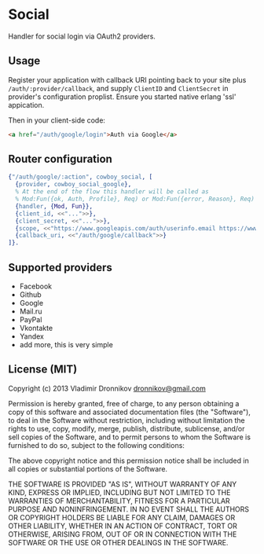 Social
==============

Handler for social login via OAuth2 providers.

Usage
--------------

Register your application with callback URI pointing back to your site plus `/auth/:provider/callback`, and supply `ClientID` and `ClientSecret` in provider's configuration proplist.
Ensure you started native erlang 'ssl' appication.

Then in your client-side code:
```html
<a href="/auth/google/login">Auth via Google</a>
```

Router configuration
--------------

```erlang
{"/auth/google/:action", cowboy_social, [
  {provider, cowboy_social_google},
  % At the end of the flow this handler will be called as
  % Mod:Fun({ok, Auth, Profile}, Req) or Mod:Fun({error, Reason}, Req)
  {handler, {Mod, Fun}},
  {client_id, <<"...">>},
  {client_secret, <<"...">>},
  {scope, <<"https://www.googleapis.com/auth/userinfo.email https://www.googleapis.com/auth/userinfo.profile">>},
  {callback_uri, <<"/auth/google/callback">>}
]}.
```

Supported providers
--------------
- Facebook
- Github
- Google
- Mail.ru
- PayPal
- Vkontakte
- Yandex
- add more, this is very simple

License (MIT)
-------

Copyright (c) 2013 Vladimir Dronnikov <dronnikov@gmail.com>

Permission is hereby granted, free of charge, to any person obtaining a copy of
this software and associated documentation files (the "Software"), to deal in
the Software without restriction, including without limitation the rights to
use, copy, modify, merge, publish, distribute, sublicense, and/or sell copies of
the Software, and to permit persons to whom the Software is furnished to do so,
subject to the following conditions:

The above copyright notice and this permission notice shall be included in all
copies or substantial portions of the Software.

THE SOFTWARE IS PROVIDED "AS IS", WITHOUT WARRANTY OF ANY KIND, EXPRESS OR
IMPLIED, INCLUDING BUT NOT LIMITED TO THE WARRANTIES OF MERCHANTABILITY, FITNESS
FOR A PARTICULAR PURPOSE AND NONINFRINGEMENT. IN NO EVENT SHALL THE AUTHORS OR
COPYRIGHT HOLDERS BE LIABLE FOR ANY CLAIM, DAMAGES OR OTHER LIABILITY, WHETHER
IN AN ACTION OF CONTRACT, TORT OR OTHERWISE, ARISING FROM, OUT OF OR IN
CONNECTION WITH THE SOFTWARE OR THE USE OR OTHER DEALINGS IN THE SOFTWARE.
